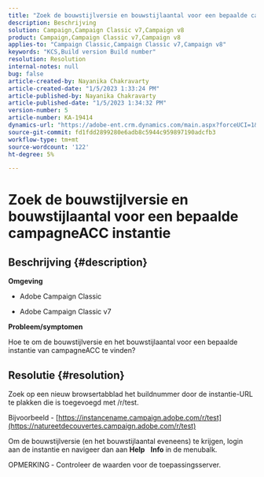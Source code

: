 ```yaml
---
title: "Zoek de bouwstijlversie en bouwstijlaantal voor een bepaalde campagneACC instantie"
description: Beschrijving
solution: Campaign,Campaign Classic v7,Campaign v8
product: Campaign,Campaign Classic v7,Campaign v8
applies-to: "Campaign Classic,Campaign Classic v7,Campaign v8"
keywords: "KCS,Build version Build number"
resolution: Resolution
internal-notes: null
bug: false
article-created-by: Nayanika Chakravarty
article-created-date: "1/5/2023 1:33:24 PM"
article-published-by: Nayanika Chakravarty
article-published-date: "1/5/2023 1:34:32 PM"
version-number: 5
article-number: KA-19414
dynamics-url: "https://adobe-ent.crm.dynamics.com/main.aspx?forceUCI=1&pagetype=entityrecord&etn=knowledgearticle&id=556f9b81-fd8c-ed11-81ac-6045bd006c82"
source-git-commit: fd1fdd2899280e6adb8c5944c959897190adcfb3
workflow-type: tm+mt
source-wordcount: '122'
ht-degree: 5%

---
```


# Zoek de bouwstijlversie en bouwstijlaantal voor een bepaalde campagneACC instantie

## Beschrijving {#description}


<b>Omgeving</b>

- Adobe Campaign Classic

- Adobe Campaign Classic v7

<b>Probleem/symptomen</b>

Hoe te om de bouwstijlversie en het bouwstijlaantal voor een bepaalde instantie van campagneACC te vinden?


## Resolutie {#resolution}


Zoek op een nieuw browsertabblad het buildnummer door de instantie-URL te plakken die is toegevoegd met /r/test.

Bijvoorbeeld - [https://instancename.campaign.adobe.com/r/test](https://natureetdecouvertes.campaign.adobe.com/r/test)

Om de bouwstijlversie (en het bouwstijlaantal eveneens) te krijgen, login aan de instantie en navigeer dan aan <b>Help</b>    <b>Info</b> in de menubalk.

OPMERKING<b> </b>- Controleer de waarden voor de toepassingsserver.
